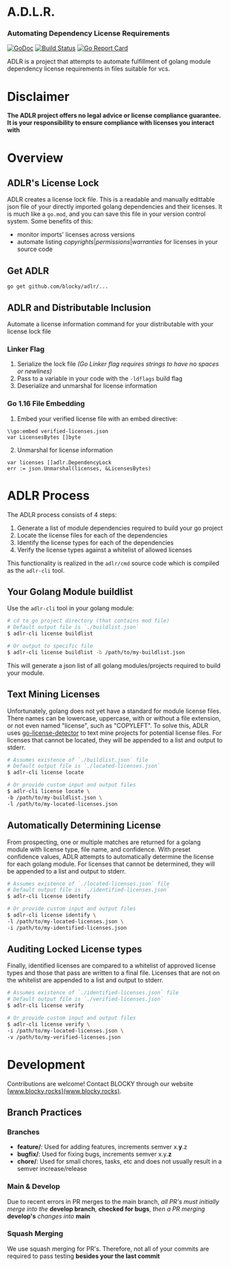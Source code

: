 # A.D.L.R.
### **A**utomating **D**ependency **L**icense **R**equirements

[![GoDoc](https://godoc.org/github.com/blocky/adlr?status.svg)](https://godoc.org/github.com/blocky/adlr)
[![Build Status](https://www.travis-ci.com/blocky/adlr.svg?token=JczzdP6eMqmEqysZ8pDf&branch=main)](https://www.travis-ci.com/blocky/adlr)
[![Go Report Card](https://goreportcard.com/badge/github.com/blocky/adlr)](https://goreportcard.com/report/github.com/blocky/adlr)

ADLR is a project that attempts to automate fulfillment of golang module dependency license requirements in files suitable for vcs.

# Disclaimer
**The ADLR project offers no legal advice or license compliance guarantee.
It is your responsibility to ensure compliance with licenses you interact with**

# Overview
## ADLR's License Lock
ADLR creates a license lock file.
This is a readable and manually edittable json file of your directly imported golang dependencies and their licenses.
It is much like a `go.mod`, and you can save this file in your version control system.
Some benefits of this:
+ monitor imports' licenses across versions
+ automate listing *copyrights*|*permissions*|*warranties* for licenses in your source code

## Get ADLR
`go get github.com/blocky/adlr/...`

## ADLR and Distributable Inclusion
Automate a license information command for your distributable with your license lock file

### Linker Flag
1. Serialize the lock file _(Go Linker flag requires strings to have no spaces or newlines)_
2. Pass to a variable in your code with the `-ldflags` build flag
3. Deserialize and unmarshal for license information

### Go 1.16 File Embedding
1. Embed your verified license file with an embed directive:
```golang
\\go:embed verified-licenses.json
var LicensesBytes []byte
```
2. Unmarshal for license information
```golang
var licenses []adlr.DependencyLock
err := json.Unmarshal(licenses, &LicensesBytes)
```

# ADLR Process
The ADLR process consists of 4 steps:
1. Generate a list of module dependencies required to build your go project
2. Locate the license files for each of the dependencies
3. Identify the license types for each of the dependencies
4. Verify the license types against a whitelist of allowed licenses

This functionality is realized in the `adlr/cmd` source code which is compiled as the `adlr-cli` tool.

## Your Golang Module buildlist
Use the `adlr-cli` tool in your golang module:
```bash
# cd to go project directory (that contains mod file)
# Default output file is `./buildlist.json` 
$ adlr-cli license buildlist

# Or output to specific file
$ adlr-cli license buildlist -b /path/to/my-buildlist.json
```
This will generate a json list of all golang modules/projects required to build your module.

## Text Mining Licenses
Unfortunately, golang does not yet have a standard for module license files.
There names can be lowercase, uppercase, with or without a file extension, or not even named "license", such as "COPYLEFT".
To solve this, ADLR uses [go-license-detector](https://github.com/go-enry/go-license-detector) to text mine projects for potential license files.
For licenses that cannot be located, they will be appended to a list and output to stderr.
```bash
# Assumes existence of `./buildlist.json` file
# Default output file is `./located-licenses.json`
$ adlr-cli license locate

# Or provide custom input and output files
$ adlr-cli license locate \
-b /path/to/my-buildlist.json \
-l /path/to/my-located-licenses.json
```

## Automatically Determining License
From prospecting, one or multiple matches are returned for a golang module with license type, file name, and confidence.
With preset confidence values, ADLR attempts to automatically determine the license for each golang module.
For licenses that cannot be determined, they will be appended to a list and output to stderr.
```bash
# Assumes existence of `./located-licenses.json` file
# Default output file is `./identified-licenses.json`
$ adlr-cli license identify

# Or provide custom input and output files
$ adlr-cli license identify \
-l /path/to/my-located-licenses.json \
-i /path/to/my-identified-licenses.json
```

## Auditing Locked License types
Finally, identified licenses are compared to a whitelist of approved license types and those that pass are written to a final file.
Licenses that are not on the whitelist are appended to a list and output to stderr.
```bash
# Assumes existence of `./identified-licenses.json` file
# Default output file is `./verified-licenses.json`
$ adlr-cli license verify

# Or provide custom input and output files
$ adlr-cli license verify \
-i /path/to/my-located-licenses.json \
-v /path/to/my-verified-licenses.json
```

# Development
Contributions are welcome! Contact BLOCKY through our website [www.blocky.rocks](www.blocky.rocks).

## Branch Practices
### Branches
+ **feature/**: Used for adding features, increments semver x.**y**.z
+ **bugfix/**: Used for fixing bugs, increments semver x.y.**z**
+ **chore/**: Used for small chores, tasks, etc and does not usually result in a semver increase/release

### Main & Develop
Due to recent errors in PR merges to the main branch, *all PR's must initially merge into the* **develop branch**, **checked for bugs**, *then a PR merging* **develop's** *changes into* **main**

### Squash Merging
We use squash merging for PR's. Therefore, not all of your commits are required to pass testing **besides your the last commit**

